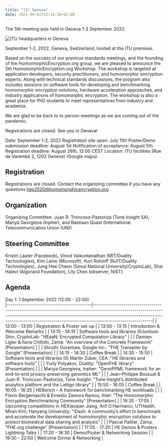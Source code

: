 ```yaml
---
title: "[5] Geneva"
date: 2022-09-01T15:14:38+02:00
---
```


The 5th meeting was held in Geneva 1-2 September 2022.

![ITU headquarters in Geneva](https://homomorphicencryption.org/wp-content/uploads/2022/06/itu-headquarters-768x432-1.jpg)

September 1-2, 2022, Geneva, Switzerland, hosted at the ITU premises.

Based on the success of our previous standards meetings, and the founding of the HomomorphicEncryption.org group, we are pleased to announce the 5th HomomorphicEncryption.org Workshop. The workshop is targeted at application developers, security practitioners, and homomorphic encryption experts. Along with technical standards discussions, the program also includes sessions on software tools for developing and benchmarking homomorphic encryption solutions, hardware acceleration approaches, and industry applications of homomorphic encryption. The workshop is also a great place for PhD students to meet representatives from industry and academia. 

We are glad to be back to in-person meetings as we are coming out of the pandemic.

Registrations are closed. See you in Geneva!

Date: September 1-2, 2022
Registration site open: July 11th
Poster/Demo submission deadline: August 1st
Notification of acceptance: August 5th
Registration deadline: August 26th, 12:00 CEST
Location:  ITU facilities (Rue de Varembé 2, 1202 Geneve) (Google maps). 

## Registration
Registrations are closed. Contact the organizing committee if you have any questions hes2020@homomorphicencryption.org.

## Organization
Organizing Committee.  Juan R. Troncoso-Pastoriza (Tune Insight SA), Mariya Georgieva (Inpher), and Bastiaan Quast (International Telecommunication Union (UN))

## Steering Committee
Kristin Lauter (Facebook), Vinod Vaikuntanathan (MIT/Duality Technologies), Kim Laine (Microsoft), Kurt Rohloff (NJIT/Duality Technologies), Jung Hee Cheon (Seoul National University/CryptoLab), Shai Halevi (Algorand Foundation), Lily Chen (observer, NIST).


## Agenda

Day 1: 1 September 2022 (12:00 - 22:00)                                                                                                                                                                                                                                                                       
|------------------------------------------|-----------------------------------------------------------------------------------------------------------------------------------------------------------------------------------------------------------------------------------------------------------------------|
| 12:00 - 13:00                            | Registration & Poster set-up                                                                                                                                                                                                                                         |
| 13:00 - 13:15                            | Introduction & Welcome Remarks                                                                                                                                                                                                                                       |
| 13:15 - 14:15                            | Software tools and libraries (I)Junbum Shin, CryptoLab: "HEaaN: Encrypted Computation Library"​                                                                                                                                                                      |
|                                          | Damien Ligier & Ilaria Chillotti, Zama: "An overview of the Concrete Framework" [Presentation]                                                                                                                                                                        |
|                                          | Shruthi Gorantala, Google Inc.: "FHE Transpiler by Google" [Presentation]                                                                                                                                                                                             |
| 14:15 - 14:30                            | Coffee Break                                                                                                                                                                                                                                                         |
| 14:30 - 15:50                            | Software tools and libraries (II) Martin Zuber, CEA: "HE libraries and software tools"                                                                                                                                                                             |
|                                          | Yuriy Polyakov, Duality: "OpenFHE library" [Presentation]                                                                                                                                                                                                             |
|                                          | Mariya Georgieva, Inpher: "GenoPPML framework for an end-to-end privacy-preserving genomics ML"                                                                                                                                                                      |
|                                          | Jean-Philippe Bossuat & Juan R. Troncoso-Pastoriza, Tune Insight: "Tune Insight’s distributed analytics platform and the Lattigo library"                                                                                                                             |
| 15:50 - 16:05                            | Coffee Break                                                                                                                                                                                                                                                        |
| 16:05 - 16:35                            | HEBench – A framework for benchmarking HE workloads                                                                                                                                                                                                                  |
|                                          | Flavio Bergamaschi & Ernesto Zamora Ramos, Intel: "The Homomorphic Encryption Benchmarking Community" [Presentation]                                                                                                                                                |
| 16:35 - 17:05                            | Upcoming competitions in HEXiaoqian Jiang, Arif O.Harmanci, UTHealth, Miran Kim, Hanyang University: "iDash: A community’s effort to benchmark and accelerate the development of homomorphic encryption solutions to protect biomedical data sharing and analysis" |
|                                          | Pascal Paillier, Zama: "FHE.org challenge" [Presentation]                                                                                                                                                                                                             |
| 17:05 - 17:20                            | HE Demos & Posters Lightning Talks                                                                                                                                                                                                                                  |
| 17:20 - 18:30                            | Demo/Poster & Networking Session                                                                                                                                                                                                                                     |
| 19:30 - 22:00                            | Welcome Dinner & Networking                                                                                                                                                                                                                                         |


